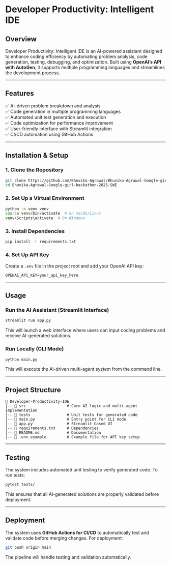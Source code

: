 # **Developer Productivity: Intelligent IDE**  

## **Overview**  
Developer Productivity: Intelligent IDE is an AI-powered assistant designed to enhance coding efficiency by automating problem analysis, code generation, testing, debugging, and optimization. Built using **OpenAI’s API with AutoGen**, it supports multiple programming languages and streamlines the development process.  

---

## **Features**  
✅ AI-driven problem breakdown and analysis  
✅ Code generation in multiple programming languages  
✅ Automated unit test generation and execution  
✅ Code optimization for performance improvement  
✅ User-friendly interface with Streamlit integration  
✅ CI/CD automation using GitHub Actions  

---

## **Installation & Setup**  

### **1. Clone the Repository**  
```bash
git clone https://github.com/Bhuvika-Agrawal/Bhuvika-Agrawal-Google-girl-hackathon-2025-SWE
cd Bhuvika-Agrawal-Google-girl-hackathon-2025-SWE
```

### **2. Set Up a Virtual Environment**  
```bash
python -m venv venv
source venv/bin/activate  # On macOS/Linux
venv\Scripts\activate  # On Windows
```

### **3. Install Dependencies**  
```bash
pip install -r requirements.txt
```

### **4. Set Up API Key**  
Create a `.env` file in the project root and add your OpenAI API key:  
```
OPENAI_API_KEY=your_api_key_here
```

---

## **Usage**  

### **Run the AI Assistant (Streamlit Interface)**
```bash
streamlit run app.py
```
This will launch a web interface where users can input coding problems and receive AI-generated solutions.  

### **Run Locally (CLI Mode)**
```bash
python main.py
```
This will execute the AI-driven multi-agent system from the command line.  

---

## **Project Structure**  
```
📂 Developer-Productivity-IDE
│-- 📂 src                  # Core AI logic and multi-agent implementation  
│-- 📂 tests                # Unit tests for generated code  
│-- 📜 main.py              # Entry point for CLI mode  
│-- 📜 app.py               # Streamlit-based UI  
│-- 📜 requirements.txt     # Dependencies  
│-- 📜 README.md            # Documentation  
│-- 📜 .env.example         # Example file for API key setup  
```

---

## **Testing**  
The system includes automated unit testing to verify generated code. To run tests:  
```bash
pytest tests/
```
This ensures that all AI-generated solutions are properly validated before deployment.  

---

## **Deployment**  
The system uses **GitHub Actions for CI/CD** to automatically test and validate code before merging changes. For deployment:  
```bash
git push origin main
```
The pipeline will handle testing and validation automatically.
